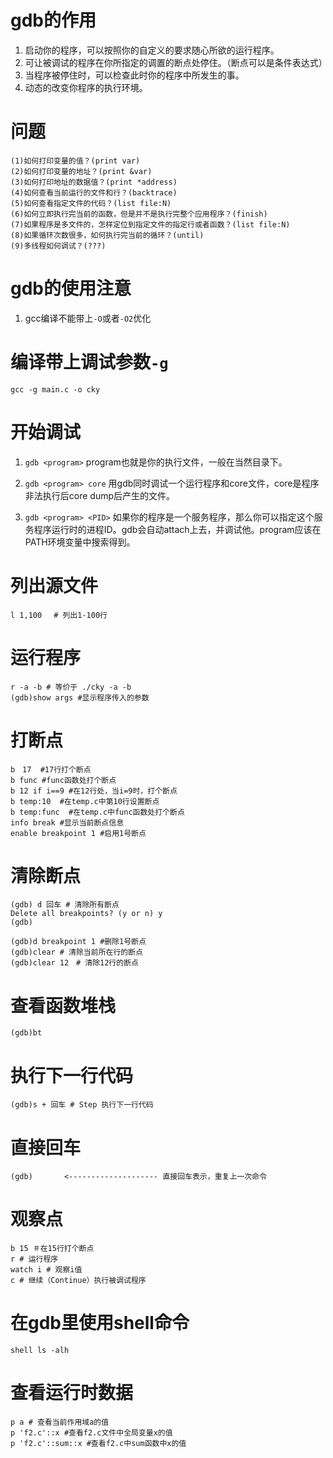 # gdb的作用
1. 启动你的程序，可以按照你的自定义的要求随心所欲的运行程序。
1. 可让被调试的程序在你所指定的调置的断点处停住。（断点可以是条件表达式）
1. 当程序被停住时，可以检查此时你的程序中所发生的事。
1. 动态的改变你程序的执行环境。

# 问题
```
(1)如何打印变量的值？(print var)
(2)如何打印变量的地址？(print &var)
(3)如何打印地址的数据值？(print *address)
(4)如何查看当前运行的文件和行？(backtrace)
(5)如何查看指定文件的代码？(list file:N)
(6)如何立即执行完当前的函数，但是并不是执行完整个应用程序？(finish)
(7)如果程序是多文件的，怎样定位到指定文件的指定行或者函数？(list file:N)
(8)如果循环次数很多，如何执行完当前的循环？(until)
(9)多线程如何调试？(???)
```

# gdb的使用注意
1. gcc编译不能带上`-O`或者`-O2`优化

# 编译带上调试参数`-g`
```
gcc -g main.c -o cky
```
# 开始调试
1. `gdb <program>`
    program也就是你的执行文件，一般在当然目录下。

1. `gdb <program> core`
    用gdb同时调试一个运行程序和core文件，core是程序非法执行后core dump后产生的文件。

1. `gdb <program> <PID>`
    如果你的程序是一个服务程序，那么你可以指定这个服务程序运行时的进程ID。gdb会自动attach上去，并调试他。program应该在PATH环境变量中搜索得到。

# 列出源文件
```
l 1,100 　# 列出1-100行
```

# 运行程序
```
r -a -b # 等价于 ./cky -a -b
(gdb)show args #显示程序传入的参数
```

# 打断点
```
b　17  #17行打个断点
b func #func函数处打个断点
b 12 if i==9 #在12行处，当i=9时，打个断点
b temp:10  #在temp.c中第10行设置断点
b temp:func  #在temp.c中func函数处打个断点
info break #显示当前断点信息
enable breakpoint 1 #启用1号断点
```

# 清除断点
```code
(gdb) d 回车 # 清除所有断点
Delete all breakpoints? (y or n) y
(gdb)

(gdb)d breakpoint 1 #删除1号断点
(gdb)clear # 清除当前所在行的断点
(gdb)clear 12　# 清除12行的断点
```


# 查看函数堆栈
```
(gdb)bt
```

# 执行下一行代码
```
(gdb)s + 回车 # Step 执行下一行代码
```

# 直接回车
```
(gdb)       <-------------------- 直接回车表示，重复上一次命令
```

# 观察点
```
b 15 ＃在15行打个断点
r # 运行程序
watch i # 观察i值
c # 继续（Continue）执行被调试程序
```

# 在gdb里使用shell命令
```
shell ls -alh
```

# 查看运行时数据
```
p a # 查看当前作用域a的值
p 'f2.c'::x #查看f2.c文件中全局变量x的值
p 'f2.c'::sum::x #查看f2.c中sum函数中x的值
```
